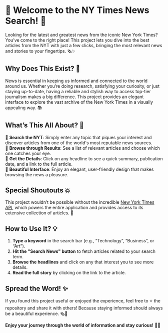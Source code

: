 # 📰 Welcome to the NY Times News Search! 🌟  
Looking for the latest and greatest news from the iconic New York Times? You’ve come to the right place! This project lets you dive into the best articles from the NYT with just a few clicks, bringing the most relevant news and stories to your fingertips. 🗞️✨

## Why Does This Exist? 🤔  
News is essential in keeping us informed and connected to the world around us. Whether you’re doing research, satisfying your curiosity, or just staying up-to-date, having a reliable and stylish way to access top-tier journalism makes a big difference. This project provides an elegant interface to explore the vast archive of the New York Times in a visually appealing way. 📚

## What’s This All About? 📜  
🔎 **Search the NYT**: Simply enter any topic that piques your interest and discover articles from one of the world's most reputable news sources.  
📰 **Browse through Results**: See a list of relevant articles and choose which one catches your eye.  
📅 **Get the Details**: Click on any headline to see a quick summary, publication date, and a link to the full article.  
🎨 **Beautiful Interface**: Enjoy an elegant, user-friendly design that makes browsing the news a pleasure.  

## Special Shoutouts 💥  
This project wouldn’t be possible without the incredible [New York Times API](https://developer.nytimes.com/), which powers the entire application and provides access to its extensive collection of articles. 🙌

## How to Use It? 💡  
1. **Type a keyword** in the search bar (e.g., “Technology”, “Business”, or “Art”).  
2. **Hit the "Search News" button** to fetch articles related to your search term.  
3. **Browse the headlines** and click on any that interest you to see more details.  
4. **Read the full story** by clicking on the link to the article.  

## Spread the Word! ✨  
If you found this project useful or enjoyed the experience, feel free to ⭐ the repository and share it with others! Because staying informed should always be a beautiful experience. 🗞️💫

**Enjoy your journey through the world of information and stay curious!** 📰💡
